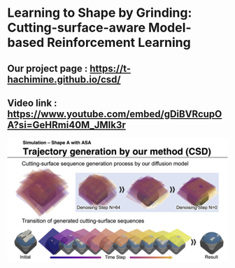 # Learning to Shape by Grinding:<br>Cutting-surface-aware Model-based Reinforcement Learning
## Our project page : https://t-hachimine.github.io/csd/

<!-- ## Paper : https://arxiv.org/abs/2308.02150 -->
## Video link : https://www.youtube.com/embed/gDiBVRcupOA?si=GeHRmi40M_JMIk3r
[![Alt text](https://github.com/t-hachimine/csd/blob/master/figure/video_top.png)](https://youtu.be/gDiBVRcupOA)